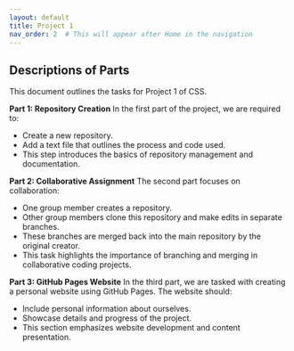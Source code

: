 ```yaml
---
layout: default
title: Project 1
nav_order: 2  # This will appear after Home in the navigation
---
```


## **Descriptions of Parts**
This document outlines the tasks for Project 1 of CSS.

**Part 1: Repository Creation**
In the first part of the project, we are required to:

- Create a new repository.
- Add a text file that outlines the process and code used.
-  This step introduces the basics of repository management and documentation.

**Part 2: Collaborative Assignment**
The second part focuses on collaboration:

- One group member creates a repository.
- Other group members clone this repository and make edits in separate branches.
- These branches are merged back into the main repository by the original creator.
- This task highlights the importance of branching and merging in collaborative coding projects.

**Part 3: GitHub Pages Website**
In the third part, we are tasked with creating a personal website using GitHub Pages. The website should:

- Include personal information about ourselves.
- Showcase details and progress of the project.
- This section emphasizes website development and content presentation.


